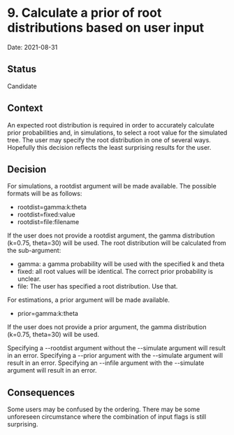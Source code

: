 # 9. Calculate a prior of root distributions based on user input

Date: 2021-08-31

## Status

Candidate

## Context

An expected root distribution is required in order to accurately calculate prior probabilities
and, in simulations, to select a root value for the simulated tree. The user may specify the
root distribution in one of several ways. Hopefully this decision reflects the least surprising
results for the user.

## Decision

For simulations, a rootdist argument will be made available. The possible formats will be as follows:

- rootdist=gamma:k:theta
- rootdist=fixed:value
- rootdist=file:filename

If the user does not provide a rootdist argument, the gamma distribution (k=0.75, theta=30) will be used.
The root distribution will be calculated from the sub-argument:

- gamma: a gamma probability will be used with the specified k and theta
- fixed: all root values will be identical. The correct prior probability is unclear.
- file: The user has specified a root distribution. Use that.

For estimations, a prior argument will be made available. 
- prior=gamma:k:theta

If the user does not provide a prior argument, the gamma distribution (k=0.75, theta=30) will be used.

Specifying a --rootdist argument without the --simulate argument will result in an error.
Specifying a --prior argument with the --simulate argument will result in an error.
Specifying an --infile argument with the --simulate argument will result in an error.

## Consequences

Some users may be confused by the ordering. There may be some unforeseen circumstance where the combination of input flags is still surprising.


